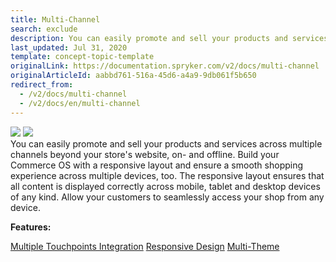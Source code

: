 ```yaml
---
title: Multi-Channel
search: exclude
description: You can easily promote and sell your products and services across multiple channels beyond your store's website, on- and offline.
last_updated: Jul 31, 2020
template: concept-topic-template
originalLink: https://documentation.spryker.com/v2/docs/multi-channel
originalArticleId: aabbd761-516a-45d6-a4a9-9db061f5b650
redirect_from:
  - /v2/docs/multi-channel
  - /v2/docs/en/multi-channel
---
```


<div class='feature-text'>
    <div class='feature-images'>
    <img class="light-mode" src="https://spryker.s3.eu-central-1.amazonaws.com/docs/Document+360/Capabilities+icons/light/Multi-Channel.svg"/>
    <img class="dark-mode" src="https://spryker.s3.eu-central-1.amazonaws.com/docs/Document+360/Capabilities+icons/dark/Multi-Channel.svg"/>
    </div>
    <div class="feature-text-wrap">
You can easily promote and sell your products and services across multiple channels beyond your store's website, on- and offline. Build your Commerce OS with a responsive layout and ensure a smooth shopping experience across multiple devices, too. The responsive layout ensures that all content is displayed correctly across mobile, tablet and desktop devices of any kind. Allow your customers to seamlessly access your shop from any device.
</div>
</div>

**Features:**
<div>
<a class="feature-link" href="/docs/scos/user/features/{{page.version}}/multi-channel/multiple-touchpoints-integration.html">Multiple Touchpoints Integration</a>  
    <a class="feature-link" href="/docs/scos/user/features/{{page.version}}/multi-channel/responsive-design.html">Responsive Design</a>
    <a class="feature-link" href="/docs/scos/user/features/201907.0/multi-channel/multi-theme/multi-theme.html">Multi-Theme</a>
</div>
